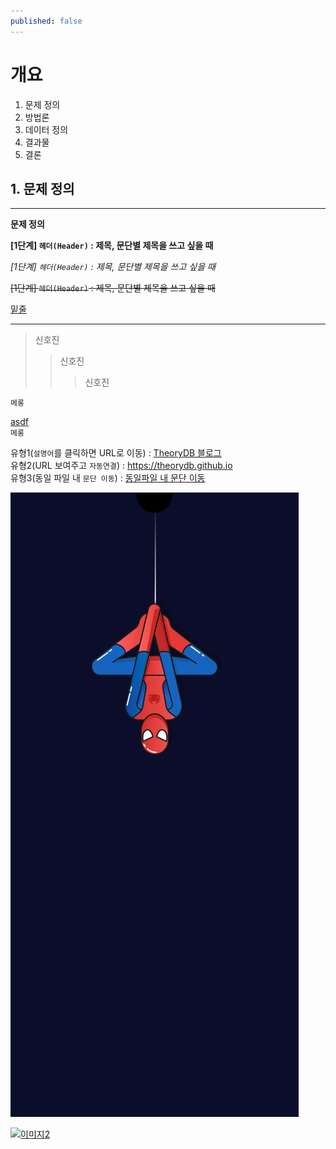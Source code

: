```yaml
---
published: false
---
```

# 개요

1. 문제 정의
2. 방법론
3. 데이터 정의
4. 결과물
5. 결론

## 1. 문제 정의
---

**문제 정의**

__[1단계] `헤더(Header)` : 제목, 문단별 제목을 쓰고 싶을 때__

_[1단계] `헤더(Header)` : 제목, 문단별 제목을 쓰고 싶을 때_

~~[1단계] `헤더(Header)` : 제목, 문단별 제목을 쓰고 싶을 때~~

<u>밑줄</u>

---

> 신호진
>> 신호진
>>> 신호진

```
메롱
```
[asdf](https://naver.com)  
`메롱`

유형1(`설명어`를 클릭하면 URL로 이동) : [TheoryDB 블로그](https://theorydb.github.io "마우스를 올려놓으면 말풍선이 나옵니다.")  
유형2(URL 보여주고 `자동연결`) : <https://theorydb.github.io>  
유형3(동일 파일 내 `문단 이동`) : [동일파일 내 문단 이동](#markdown의-반드시-알아야-하는-문법) 


![이미지](https://github.com/tlsghwls44/tlsghwls44.github.io/blob/master/assets/img/main_column2.jpg)

[![이미지2](https://theorydb.github.io/assets/img/think/2019-06-25-think-future-ai-1.png)](https://theorydb.github.io/think/2019/06/25/think-future-ai/)
